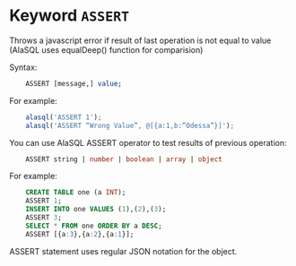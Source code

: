 # Keyword `ASSERT`

Throws a javascript error if result of last operation is not equal to value (AlaSQL uses equalDeep() function for comparision)

Syntax:
```sql
    ASSERT [message,] value;
```
For example:

```js
    alasql('ASSERT 1');
    alasql('ASSERT “Wrong Value”, @[{a:1,b:”Odessa”}]');
```

You can use AlaSQL ASSERT operator to test results of previous operation:
```sql
    ASSERT string | number | boolean | array | object
```

For example:
```sql
    CREATE TABLE one (a INT);
    ASSERT 1;
    INSERT INTO one VALUES (1),(2),(3);
    ASSERT 3;
    SELECT * FROM one ORDER BY a DESC;
    ASSERT [{a:3},{a:2},{a:1}];
```

ASSERT statement uses regular JSON notation for the object.